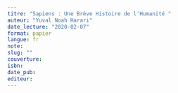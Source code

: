 ```yaml
---
titre: "Sapiens : Une Brève Histoire de l'Humanité "
auteur: "Yuval Noah Harari"
date_lecture: "2020-02-07"
format: papier
langue: fr
note:
slug: ""
couverture: 
isbn: 
date_pub: 
editeur: 
---
```

